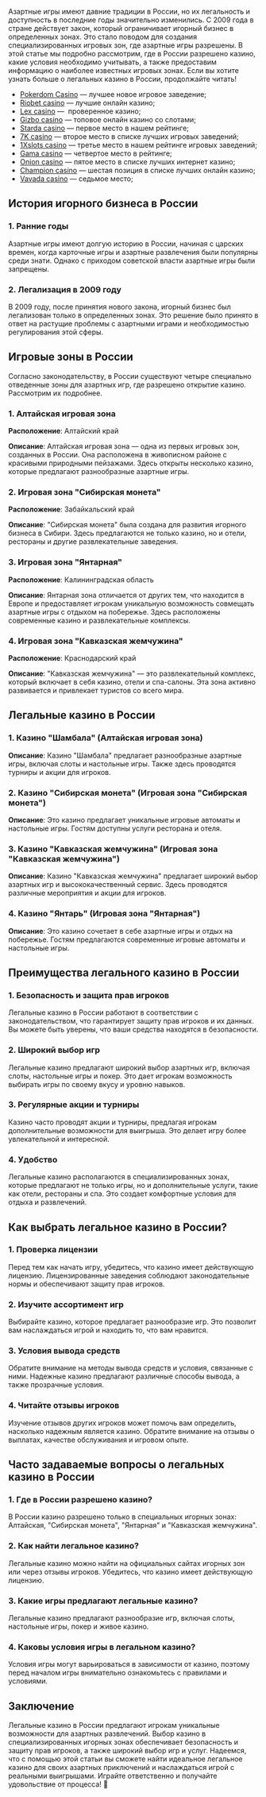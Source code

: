 Азартные игры имеют давние традиции в России, но их легальность и доступность в последние годы значительно изменились. С 2009 года в стране действует закон, который ограничивает игорный бизнес в определенных зонах. Это стало поводом для создания специализированных игровых зон, где азартные игры разрешены. В этой статье мы подробно рассмотрим, где в России разрешено казино, какие условия необходимо учитывать, а также предоставим информацию о наиболее известных игровых зонах. Если вы хотите узнать больше о легальных казино в России, продолжайте читать!

* [Pokerdom Casino](https://brandplay.link/FwVc4f) — лучшее новое игровое заведение;
* [Riobet casino](https://brandplay.link/TnjsxFvH) — лучшие онлайн казино;
* [Lex casino](https://brandplay.link/VMqNXPFs) —  проверенное казино;
* [Gizbo casino](https://brandplay.link/rvzLrVLp) — топовое онлайн казино со слотами;
* [Starda casino](https://brandplay.link/HDcDrxLk) — первое место в нашем рейтинге;
* [7K casino](https://brandplay.link/dd46bNgD) — второе место в списке лучших игровых заведений;
* [1Xslots casino](https://brandplay.link/J2ZbqMPZ) — третье место в нашем рейтинге игровых заведений;
* [Gama casino](https://brandplay.link/RD52jZbL) — четвертое место в рейтинге;
* [Onion casino](https://brandplay.link/8LcS6Djb) — пятое место в списке лучших интернет казино;
* [Champion casino](https://temon-gter.cfd/go/9n8?p56190p303844p3509t17502) — шестая позиция в списке лучших онлайн казино;
* [Vavada casino](https://vavadapartner.pro/?promo=75590753-cc8b-4c4a-8d71-99b7a2293439-jud\&target=register) — седьмое место;



## История игорного бизнеса в России

### 1. Ранние годы

Азартные игры имеют долгую историю в России, начиная с царских времен, когда карточные игры и азартные развлечения были популярны среди знати. Однако с приходом советской власти азартные игры были запрещены.

### 2. Легализация в 2009 году

В 2009 году, после принятия нового закона, игорный бизнес был легализован только в определенных зонах. Это решение было принято в ответ на растущие проблемы с азартными играми и необходимостью регулирования этой сферы.

## Игровые зоны в России

Согласно законодательству, в России существуют четыре специально отведенные зоны для азартных игр, где разрешено открытие казино. Рассмотрим их подробнее.

### 1. Алтайская игровая зона

**Расположение**: Алтайский край

**Описание**: Алтайская игровая зона — одна из первых игровых зон, созданных в России. Она расположена в живописном районе с красивыми природными пейзажами. Здесь открыты несколько казино, которые предлагают разнообразные азартные игры.

### 2. Игровая зона "Сибирская монета"

**Расположение**: Забайкальский край

**Описание**: "Сибирская монета" была создана для развития игорного бизнеса в Сибири. Здесь предлагаются не только казино, но и отели, рестораны и другие развлекательные заведения.

### 3. Игровая зона "Янтарная"

**Расположение**: Калининградская область

**Описание**: Янтарная зона отличается от других тем, что находится в Европе и предоставляет игрокам уникальную возможность совмещать азартные игры с отдыхом на побережье. Здесь расположены современные казино и развлекательные комплексы.

### 4. Игровая зона "Кавказская жемчужина"

**Расположение**: Краснодарский край

**Описание**: "Кавказская жемчужина" — это развлекательный комплекс, который включает в себя казино, отели и спа-салоны. Эта зона активно развивается и привлекает туристов со всего мира.

## Легальные казино в России

### 1. Казино "Шамбала" (Алтайская игровая зона)

**Описание**: Казино "Шамбала" предлагает разнообразные азартные игры, включая слоты и настольные игры. Также здесь проводятся турниры и акции для игроков.

### 2. Казино "Сибирская монета" (Игровая зона "Сибирская монета")

**Описание**: Это казино предлагает уникальные игровые автоматы и настольные игры. Гостям доступны услуги ресторана и отеля.

### 3. Казино "Кавказская жемчужина" (Игровая зона "Кавказская жемчужина")

**Описание**: Казино "Кавказская жемчужина" предлагает широкий выбор азартных игр и высококачественный сервис. Здесь проводятся различные мероприятия и акции для игроков.

### 4. Казино "Янтарь" (Игровая зона "Янтарная")

**Описание**: Это казино сочетает в себе азартные игры и отдых на побережье. Гостям предлагаются современные игровые автоматы и настольные игры.

## Преимущества легального казино в России

### 1. Безопасность и защита прав игроков

Легальные казино в России работают в соответствии с законодательством, что гарантирует защиту прав игроков и их данных. Вы можете быть уверены, что ваши средства находятся в безопасности.

### 2. Широкий выбор игр

Легальные казино предлагают широкий выбор азартных игр, включая слоты, настольные игры и покер. Это дает игрокам возможность выбирать игры по своему вкусу и уровню навыков.

### 3. Регулярные акции и турниры

Казино часто проводят акции и турниры, предлагая игрокам дополнительные возможности для выигрыша. Это делает игру более увлекательной и интересной.

### 4. Удобство

Легальные казино располагаются в специализированных зонах, которые предлагают не только игры, но и дополнительные услуги, такие как отели, рестораны и спа. Это создает комфортные условия для отдыха и развлечений.

## Как выбрать легальное казино в России?

### 1. Проверка лицензии

Перед тем как начать игру, убедитесь, что казино имеет действующую лицензию. Лицензированные заведения соблюдают законодательные нормы и обеспечивают защиту прав игроков.

### 2. Изучите ассортимент игр

Выбирайте казино, которое предлагает разнообразие игр. Это позволит вам наслаждаться игрой и находить то, что вам нравится.

### 3. Условия вывода средств

Обратите внимание на методы вывода средств и условия, связанные с ними. Надежные казино предлагают различные способы вывода, а также прозрачные условия.

### 4. Читайте отзывы игроков

Изучение отзывов других игроков может помочь вам определить, насколько надежным является казино. Обратите внимание на отзывы о выплатах, качестве обслуживания и игровом опыте.

## Часто задаваемые вопросы о легальных казино в России

### 1. Где в России разрешено казино?

В России казино разрешено только в специальных игорных зонах: Алтайская, "Сибирская монета", "Янтарная" и "Кавказская жемчужина".

### 2. Как найти легальное казино?

Легальные казино можно найти на официальных сайтах игорных зон или через отзывы игроков. Убедитесь, что казино имеет действующую лицензию.

### 3. Какие игры предлагают легальные казино?

Легальные казино предлагают разнообразие игр, включая слоты, настольные игры, покер и живое казино.

### 4. Каковы условия игры в легальном казино?

Условия игры могут варьироваться в зависимости от казино, поэтому перед началом игры внимательно ознакомьтесь с правилами и условиями.

## Заключение

Легальные казино в России предлагают игрокам уникальные возможности для азартных развлечений. Выбор казино в специализированных игорных зонах обеспечивает безопасность и защиту прав игроков, а также широкий выбор игр и услуг. Надеемся, что с помощью этой статьи вы сможете найти идеальное легальное казино для своих азартных приключений и наслаждаться игрой с реальными выигрышами. Играйте ответственно и получайте удовольствие от процесса! 🎉
